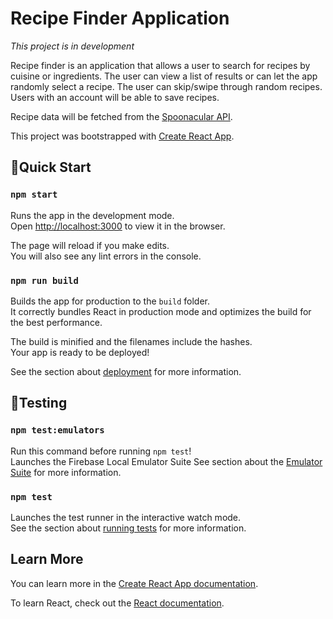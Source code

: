 # Recipe Finder Application
*This project is in development*

Recipe finder is an application that allows a user to search for recipes by cuisine or ingredients. The user can view a list of results or can let the app randomly select a recipe. The user can skip/swipe through random recipes. Users with an account will be able to save recipes.

Recipe data will be fetched from the [Spoonacular API](https://spoonacular.com/food-api).

This project was bootstrapped with [Create React App](https://github.com/facebook/create-react-app).


## 🚀Quick Start
### `npm start`

Runs the app in the development mode.\
Open [http://localhost:3000](http://localhost:3000) to view it in the browser.

The page will reload if you make edits.\
You will also see any lint errors in the console.

### `npm run build`

Builds the app for production to the `build` folder.\
It correctly bundles React in production mode and optimizes the build for the best performance.

The build is minified and the filenames include the hashes.\
Your app is ready to be deployed!

See the section about [deployment](https://facebook.github.io/create-react-app/docs/deployment) for more information.

## 🧪Testing

### `npm test:emulators`
Run this command before running `npm test`!  
Launches the Firebase Local Emulator Suite
See section about the [Emulator Suite](https://firebase.google.com/docs/emulator-suite) for more information.
### `npm test`

Launches the test runner in the interactive watch mode.\
See the section about [running tests](https://facebook.github.io/create-react-app/docs/running-tests) for more information.

## Learn More

You can learn more in the [Create React App documentation](https://facebook.github.io/create-react-app/docs/getting-started).

To learn React, check out the [React documentation](https://reactjs.org/).
